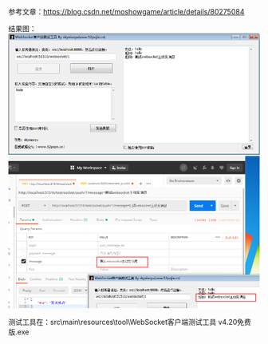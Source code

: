 参考文章：https://blog.csdn.net/moshowgame/article/details/80275084

结果图：  
![Image text](https://github.com/qq1623299667/study/blob/master/websocket/src/main/resources/image/%E5%AE%A2%E6%88%B7%E7%AB%AF%E8%83%BD%E5%A4%9F%E4%B8%BB%E5%8A%A8%E5%8F%91%E9%80%81%E6%B6%88%E6%81%AF%EF%BC%8C%E4%B9%9F%E8%83%BD%E6%8E%A5%E6%94%B6%E6%9C%8D%E5%8A%A1%E5%99%A8%E4%B8%BB%E5%8A%A8%E5%8F%91%E9%80%81%E7%9A%84%E6%B6%88%E6%81%AF.png)  
![Image text](https://github.com/qq1623299667/study/blob/master/websocket/src/main/resources/image/%E6%9C%8D%E5%8A%A1%E5%99%A8%E4%B8%BB%E5%8A%A8%E5%8F%91%E9%80%81%E7%9A%84%E6%B6%88%E6%81%AF%E8%83%BD%E5%A4%9F%E8%A2%AB%E5%AE%A2%E6%88%B7%E7%AB%AF%E6%8E%A5%E6%94%B6%E5%88%B0.png)  

测试工具在：src\main\resources\tool\WebSocket客户端测试工具 v4.20免费版.exe